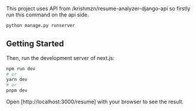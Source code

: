 This project uses API from /krishmzn/resume-analyzer-django-api so firstly run this command on the api side.

```bash
python manage.py runserver
```

## Getting Started

Then, run the development server of next.js:

```bash
npm run dev
# or
yarn dev
# or
pnpm dev
```

Open [http://localhost:3000/resume] with your browser to see the result.
